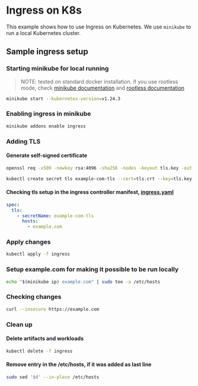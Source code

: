 # Ingress on K8s

This example shows how to use Ingress on Kubernetes. We use `minikube` to run a local Kubernetes cluster.

## Sample ingress setup

### Starting minikube for local running

> NOTE: tested on standard docker installation. if you use rootless mode, check [minikube documentation](https://minikube.sigs.k8s.io/docs/drivers/docker/#requirements) and [rootless documentation](https://rootlesscontaine.rs/getting-started/kubernetes/#minikube)

```sh
minikube start --kubernetes-version=v1.24.3
```

### Enabling ingress in minikube

```sh
minikube addons enable ingress
```

### Adding TLS

#### Generate self-signed certificate

```sh
openssl req -x509 -newkey rsa:4096 -sha256 -nodes -keyout tls.key -out tls.crt -subj "/CN=example.com" -days 365
```

```sh
kubectl create secret tls example-com-tls --cert=tls.crt --key=tls.key --dry-run=client -oyaml > ingress/example-com-tls.yaml
```

#### Checking tls setup in the ingress controller manifest, [ingress.yaml](./ingress.yaml)

```yaml
spec:
  tls:
    - secretName: example-com-tls
      hosts:
        - example.com
```

### Apply changes

```sh
kubectl apply -f ingress
```

### Setup example.com for making it possible to be run locally

```sh
echo "$(minikube ip) example.com" | sudo tee -a /etc/hosts
```

### Checking changes

```sh
curl --insecure https://example.com
```

### Clean up

#### Delete artifacts and workloads

```sh
kubectl delete -f ingress
```

#### Remove entry in the /etc/hosts, if it was added as last line

```sh
sudo sed '$d' --in-place /etc/hosts
```
